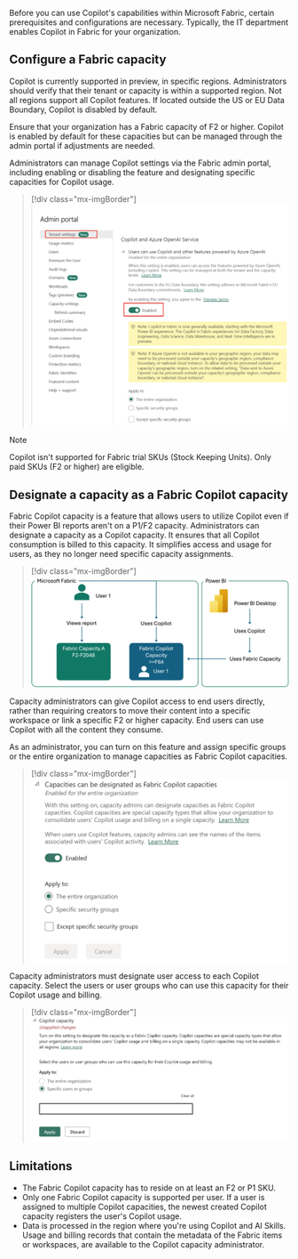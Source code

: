 Before you can use Copilot's capabilities within Microsoft Fabric, certain prerequisites and configurations are necessary. Typically, the IT department enables Copilot in Fabric for your organization.

## Configure a Fabric capacity 

Copilot is currently supported in preview, in specific regions. Administrators should verify that their tenant or capacity is within a supported region. Not all regions support all Copilot features. If located outside the US or EU Data Boundary, Copilot is disabled by default.

Ensure that your organization has a Fabric capacity of F2 or higher. Copilot is enabled by default for these capacities but can be managed through the admin portal if adjustments are needed.

Administrators can manage Copilot settings via the Fabric admin portal, including enabling or disabling the feature and designating specific capacities for Copilot usage.

> [!div class="mx-imgBorder"]
> [![Screenshot showing the tenant setting where copilot can be enabled and disabled.](../media/enable-copilot.png)](../media/enable-copilot.png#lightbox)

> [!NOTE]
> Copilot isn't supported for Fabric trial SKUs (Stock Keeping Units). Only paid SKUs (F2 or higher) are eligible.

## Designate a capacity as a Fabric Copilot capacity

Fabric Copilot capacity is a feature that allows users to utilize Copilot even if their Power BI reports aren't on a P1/F2 capacity. Administrators can designate a capacity as a Copilot capacity. It ensures that all Copilot consumption is billed to this capacity. It simplifies access and usage for users, as they no longer need specific capacity assignments.

> [!div class="mx-imgBorder"]
> [![Diagram explains when a user is added to a copilot capacity, the user's copilot usage is consumed from their copilot capacity.](../media/copilot-capacity.png)](../media/copilot-capacity.png#lightbox)

Capacity administrators can give Copilot access to end users directly, rather than requiring creators to move their content into a specific workspace or link a specific F2 or higher capacity. End users can use Copilot with all the content they consume.

As an administrator, you can turn on this feature and assign specific groups or the entire organization to manage capacities as Fabric Copilot capacities. 

> [!div class="mx-imgBorder"]
> [![Screenshot of a capacity designed as Fabric Copilot capacity.](../media/designate-capacity.png)](../media/designate-capacity.png#lightbox)

Capacity administrators must designate user access to each Copilot capacity. Select the users or user groups who can use this capacity for their Copilot usage and billing.

> [!div class="mx-imgBorder"]
> [![Screenshot of Copilot Capacity settings.](../media/copilot-capacity-settings.png)](../media/copilot-capacity-settings.png#lightbox)

## Limitations

- The Fabric Copilot capacity has to reside on at least an F2 or P1 SKU.
- Only one Fabric Copilot capacity is supported per user. If a user is assigned to multiple Copilot capacities, the newest created Copilot capacity registers the user's Copilot usage.
- Data is processed in the region where you're using Copilot and AI Skills. Usage and billing records that contain the metadata of the Fabric items or workspaces, are available to the Copilot capacity administrator.